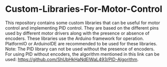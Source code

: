 # Custom-Libraries-For-Motor-Control

This repository contains some custom libraries that can be useful for motor control and implementing PID control. They are based on the different pins used by different motor drivers along with the presence or absence of encoders. These libraries use the Arduino framework for operation. PlatformIO or ArduinoIDE are recommended to be used for these libraries.
Note: 
The PID library can not be used without the presence of encoders. For using PID without encoders, the algorithm mentioned in this link can be used: https://github.com/ShUbHkHaNdElWaL493/PID-Algorithm.

